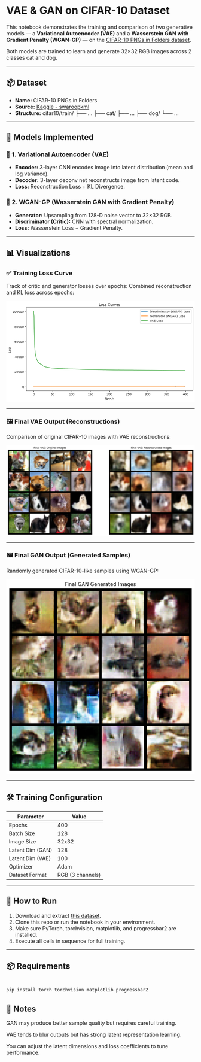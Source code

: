 # VAE & GAN on CIFAR-10 Dataset

This notebook demonstrates the training and comparison of two generative models — a **Variational Autoencoder (VAE)** and a **Wasserstein GAN with Gradient Penalty (WGAN-GP)** — on the [CIFAR-10 PNGs in Folders dataset](https://www.kaggle.com/datasets/swaroopkml/cifar10-pngs-in-folders).

Both models are trained to learn and generate 32×32 RGB images across 2 classes  cat and dog.

---

## 📦 Dataset

- **Name:** CIFAR-10 PNGs in Folders
- **Source:** [Kaggle - swaroopkml](https://www.kaggle.com/datasets/swaroopkml/cifar10-pngs-in-folders)
- **Structure:**
cifar10/train/
├── ...
├── cat/
├── ...
├── dog/
└── ...


---

## 🧠 Models Implemented

### 🔹 1. Variational Autoencoder (VAE)
- **Encoder:** 3-layer CNN encodes image into latent distribution (mean and log variance).
- **Decoder:** 3-layer deconv net reconstructs image from latent code.
- **Loss:** Reconstruction Loss + KL Divergence.

### 🔹 2. WGAN-GP (Wasserstein GAN with Gradient Penalty)
- **Generator:** Upsampling from 128-D noise vector to 32×32 RGB.
- **Discriminator (Critic):** CNN with spectral normalization.
- **Loss:** Wasserstein Loss + Gradient Penalty.

---

## 📊 Visualizations

### ✅ Training Loss Curve
Track of critic and generator losses over epochs:
Combined reconstruction and KL loss across epochs:

![Loss curve](screenshots/loss_curves.png)


---

### 🖼️ Final VAE Output (Reconstructions)

Comparison of original CIFAR-10 images with VAE reconstructions:

![VAE Output](screenshots/vae_output.png)

---

### 🖼️ Final GAN Output (Generated Samples)

Randomly generated CIFAR-10-like samples using WGAN-GP:

![GAN Output](screenshots/gan_output.png)

---

## 🛠 Training Configuration

| Parameter        | Value        |
|------------------|--------------|
| Epochs           | 400          |
| Batch Size       | 128          |
| Image Size       | 32x32        |
| Latent Dim (GAN) | 128          |
| Latent Dim (VAE) | 100          |
| Optimizer        | Adam         |
| Dataset Format   | RGB (3 channels) |

---

## 🚀 How to Run

1. Download and extract [this dataset](https://www.kaggle.com/datasets/swaroopkml/cifar10-pngs-in-folders).
2. Clone this repo or run the notebook in your environment.
3. Make sure PyTorch, torchvision, matplotlib, and progressbar2 are installed.
4. Execute all cells in sequence for full training.

---

## 📦 Requirements

```bash

pip install torch torchvision matplotlib progressbar2

```

## 📌 Notes
GAN may produce better sample quality but requires careful training.

VAE tends to blur outputs but has strong latent representation learning.

You can adjust the latent dimensions and loss coefficients to tune performance.

